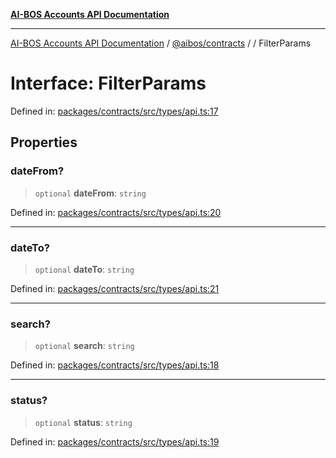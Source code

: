 [**AI-BOS Accounts API Documentation**](../../../README.md)

***

[AI-BOS Accounts API Documentation](../../../README.md) / [@aibos/contracts](../README.md) / [](../README.md) / FilterParams

# Interface: FilterParams

Defined in: [packages/contracts/src/types/api.ts:17](https://github.com/pohlai88/accounts/blob/48103fb36d28b2b9bfb33472b6de2f719773cde9/packages/contracts/src/types/api.ts#L17)

## Properties

### dateFrom?

> `optional` **dateFrom**: `string`

Defined in: [packages/contracts/src/types/api.ts:20](https://github.com/pohlai88/accounts/blob/48103fb36d28b2b9bfb33472b6de2f719773cde9/packages/contracts/src/types/api.ts#L20)

***

### dateTo?

> `optional` **dateTo**: `string`

Defined in: [packages/contracts/src/types/api.ts:21](https://github.com/pohlai88/accounts/blob/48103fb36d28b2b9bfb33472b6de2f719773cde9/packages/contracts/src/types/api.ts#L21)

***

### search?

> `optional` **search**: `string`

Defined in: [packages/contracts/src/types/api.ts:18](https://github.com/pohlai88/accounts/blob/48103fb36d28b2b9bfb33472b6de2f719773cde9/packages/contracts/src/types/api.ts#L18)

***

### status?

> `optional` **status**: `string`

Defined in: [packages/contracts/src/types/api.ts:19](https://github.com/pohlai88/accounts/blob/48103fb36d28b2b9bfb33472b6de2f719773cde9/packages/contracts/src/types/api.ts#L19)
